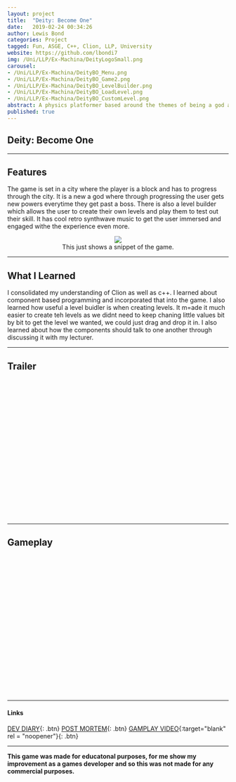 ```yaml
---
layout: project
title:  "Deity: Become One"
date:   2019-02-24 00:34:26
author: Lewis Bond
categories: Project
tagged: Fun, ASGE, C++, Clion, LLP, University
website: https://github.com/lbondi7
img: /Uni/LLP/Ex-Machina/DeityLogoSmall.png
carousel:
- /Uni/LLP/Ex-Machina/DeityBO_Menu.png
- /Uni/LLP/Ex-Machina/DeityBO_Game2.png
- /Uni/LLP/Ex-Machina/DeityBO_LevelBuilder.png
- /Uni/LLP/Ex-Machina/DeityBO_LoadLevel.png
- /Uni/LLP/Ex-Machina/DeityBO_CustomLevel.png
abstract: A physics platformer based around the themes of being a god and manipulation
published: true
---
```


## Deity: Become One

---

## Features

The game is set in a city where the player is a block and has to progress through the city. It is a new a god where through progressing the user gets new powers everytime they get past a boss. There is also a level builder which allows the user to create their own levels and play them to test out their skill. It has cool retro synthwave music to get the user immersed and engaged withe the experience even more.

<center>
<figure>
    <a href="/assets/img/blog/Uni/LLP/Ex-MachinaDevDiary/DeityBO.gif"><img src="/assets/img/blog/Uni/LLP/Ex-MachinaDevDiary/DeityBO.gif"></a>
    <figcaption>This just shows a snippet of the game.</figcaption>
</figure>
</center>

---

## What I Learned

I consolidated my understanding of Clion as well as c++. I learned about component based programming and incorporated that into the game. I also learned how useful a level buidler is when creating levels. It m=ade it much easier to create teh levels as we didnt need to keep chaning little values bit by bit to get the level we wanted, we could just drag and drop it in. I also learned about how the components should talk to one another through discussing it with my lecturer.

---

## Trailer

<p style="text-align: center">
<iframe width="560" height="315 src="https://www.youtube.com/embed/GBajYHEbLPI" frameborder="0" allow="accelerometer; autoplay; encrypted-media; gyroscope; picture-in-picture" allowfullscreen></iframe>
</p>

---

## Gameplay

<p style="text-align: center">
<iframe width="560" height="315 src="https://www.youtube.com/embed/Wx1z6k1Ga_o" frameborder="0" allow="accelerometer; autoplay; encrypted-media; gyroscope; picture-in-picture" allowfullscreen></iframe>
</p>

---

#### Links

[DEV DIARY](https://lbondi7.github.io/developer%20diary/low%20level%20programming%20dev%20diary/ex-machina%20dev%20diary/llp-dd-ExMachina-1){: .btn}
[POST MORTEM](https://lbondi7.github.io/developer%20diary/low%20level%20programming%20dev%20diary/ex-machina%20dev%20diary/post%20mortem/llp-dd-ExMachina-post_mortem){: .btn}
[GAMPLAY VIDEO](https://www.youtube.com/embed/Wx1z6k1Ga_o){:target="blank" rel = "noopener"}{: .btn}

---

**This game was made for educatonal purposes, for me show my improvement as a games developer and so this was not made for any commercial purposes.** 
